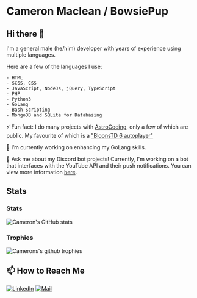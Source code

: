 # Cameron Maclean / BowsiePup

## Hi there 👋

I'm a general male (he/him) developer with years of experience using multiple languages.

Here are a few of the languages I use:

```asciidoc
- HTML
- SCSS, CSS
- JavaScript, NodeJs, jQuery, TypeScript
- PHP
- Python3
- GoLang
- Bash Scripting
- MongoDB and SQLite for Databasing
```

⚡ Fun fact: I do many projects with [AstroCoding](AstroCoding "Mark H"), only a few of which are public. My favourite of which is a ["BloonsTD 6 autoplayer"](Featured "Click here")


🌱 I’m currently working on enhancing my GoLang skills.

💬 Ask me about my Discord bot projects! Currently, I'm working on a bot that interfaces with the YouTube API and their push notifications. You can view more information [here](YouTubeBotOnTopGG "YouTubeBot on Top.gg").

## Stats

### Stats

![Cameron's GitHub stats](https://github-readme-stats.vercel.app/api?username=BowsiePup&show_icons=true&theme=dracula)

### Trophies

![Camerons's github trophies](https://github-profile-trophy.vercel.app/?username=BowsiePup&theme=dracula)

## 📫 How to Reach Me
[![LinkedIn][LinkedIn]][LinkedIn-URL]
[![Mail][Mail]][Mail-URL]


<!-- Links Etc-->
[AstroCoding]: https://github.com/AstroCoding
[Featured]: https://github.com/AstroCoding/btd6_autoplay
[YouTubeBotOnTopGG]: https://top.gg/bot/youtube
[LinkedIn-URL]: https://linkedin.com/in/cameron-r-maclean
[Mail-URL]: https://mail.google.com/mail?view=cm&source=mailto&to=cameronrhmac@gmail.com
<!-- Shields -->
[LinkedIn]: https://img.shields.io/badge/LinkedIn-0077B5?style=for-the-badge&logo=linkedin&logoColor=white
[Mail]: https://img.shields.io/badge/Gmail-D14836?style=for-the-badge&logo=gmail&logoColor=white

